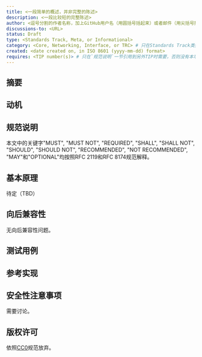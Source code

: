 ```yaml
---
title: <一段简单的概述，并非完整的陈述>
description: <一段比较短的完整陈述>
author: <逗号分割的作者名称，加上GitHub用户名（用圆括号括起来）或者邮件（用尖括号括起来），例如：FirstName LastName (@GitHubUsername), FirstName LastName <foo@bar.com>, FirstName (@GitHubUsername) 和 GitHubUsername (@GitHubUsername)>
discussions-to: <URL>
status: Draft
type: <Standards Track, Meta, or Informational>
category: <Core, Networking, Interface, or TRC> # 只在Standards Track类型上需要，否则没有本项。
created: <date created on, in ISO 8601 (yyyy-mm-dd) format>
requires: <TIP number(s)> # 只在`规范说明`一节引用到另外TIP时需要，否则没有本项。
---
```


<!--
  请在使用本模板前阅读 TIP-1 (https://github.com/hongzhongx/TIPs/blob/main/TIPs/tip-1.md)！

  这是给一个新的TIP的建议模板。当你完成了必要的章节和字段后，请删除这些评论文本。
  
  注意，一个TIP序号将由一名编辑来赋予。当你通过`pull request`请求提交你的TIP时，请使用带简短标题的文件名即可，例如`eip-draft_title_abbrev.md`。
  
  标题应该不超过44个字符。无论是什么类别，都不应该在标题中包含TIP序号。
  
  TODO: 提交前删除本评论文本
-->

## 摘要

<!--
  `摘要`是一段几句话的技术摘要，是一个比较短的段落。这是说明部分的一个非常简洁且可读的版本。人们应该能仅通过阅读摘要就了解到此规范的要点。

  TODO: 提交前删除本评论文本
-->

## 动机

<!--
  本章节是可选项。
  
  “动机”这部分应该包含对TIP解决的任何重要问题的描述。不要在这里描述TIP怎么解决这些问题，除非你的描述不是太显眼。也不应该在这里描述为什么本TIP应该成为一个标准，除非你的描述也不显眼。
  
  除了少数例外，这里不允许使用外部链接。如果您认为某个特定资源会为您的TIP提供一个令人信服的案例，请将其另存为易于打印的PDF，并将其放入assets文件夹中，然后在这里链接到它。
  
  TODO: 提交前删除本评论文本
-->

## 规范说明

<!--
  “规范说明”部分应描述任何新功能的语法和语义。该规范应该足够详细，以允许任何当前太乙世界（大荒世界，天元界，飞星界，须弥，流浪地球或者其他）提供有竞争力以及能够互操作的实现。

  建议遵循RFC 2119 and RFC 8170标准。如果遵循RFC 2119和RFC 8170，请勿删除相关关键字定义。

  TODO: 提交前删除本评论文本
-->

本文中的关键字"MUST", "MUST NOT", "REQUIRED", "SHALL", "SHALL NOT", "SHOULD", "SHOULD NOT", "RECOMMENDED", "NOT RECOMMENDED", "MAY"和"OPTIONAL"均按照RFC 2119和RFC 8174规范解释。

## 基本原理

<!--
  “基本原理”通过描述设计动机以及做出特定设计决策的原因来充实上述规范。它应该描述涉及问题的替代设计和相关工作，例如，其他太乙世界或者Web3项目如何支持该功能。

  当前的“待定”文本，可以用于草稿阶段。

  TODO: 提交前删除本评论文本
-->

待定（TBD）

## 向后兼容性

<!--
  本章节是可选项。

  所有引入向后不兼容性的TIP，都必须要描述这些不兼容性及其严重性。TIP必须解释作者建议如何处理这些不兼容性。没有足够向后兼容性描述的TIP提交可能会被直接拒绝。

  当前的文本，可以用于草稿阶段。

  TODO: 提交前删除本评论文本
-->

无向后兼容性问题。

## 测试用例

<!--
  本章节对非核心TIP来说是可选的。

  “测试用例”部分应包括预期的输入/输出对，但可以包括一组简洁的可执行测试方法。它不应包含项目生成的文件。本章节不会引入任何新需求（这意味着仅遵循规范部分的实现就应该通过本节的所有测试）。
  
  如果测试包太大而无法合理地包含在本文文本中，请考虑将其添加到`../assets/tip-####/'，不允许外部链接。

  TODO: 提交前删除本评论文本
-->

## 参考实现

<!--
  本章节是可选项。

  “参考实现”部分应包括有助于理解或实施此规范的最小实现。它不应包含项目生成的文件。“参考实现”不能替代规范部分，如果没有它，建议仍然应该可以被理解。
  
  如果参考实现太大而无法合理地包含在本文文本中，请考虑将其添加到`../assets/tip-####/'，不允许外部链接。

  TODO: 提交前删除本评论文本
-->

## 安全性注意事项

<!--
  这是所有的TIP都必须包含的一个部分。这部分要讨论本建议带给太乙世界的变化的相关安全性影响和注意事项，包括可能对安全事项讨论来说都很重要的信息，也包括明面上的风险以及可以在建议的整个生命周期中使用的信息。例如，包括与安全性相关的设计决策、关注点、重要讨论、特定于某个实现的指南和坑、威胁和风险的概述以及如何定位解决它们。缺少“安全性注意事项”部分的TIP提交将被拒绝，如果没有审查人员认为已经足够探讨了安全性事项，TIP不能进入“最终”状态。

  当前的文本，可以用于草稿阶段。

  TODO: 提交前删除本评论文本
-->

需要讨论。

## 版权许可

依照[CC0](../LICENSE.md)规范放弃。
